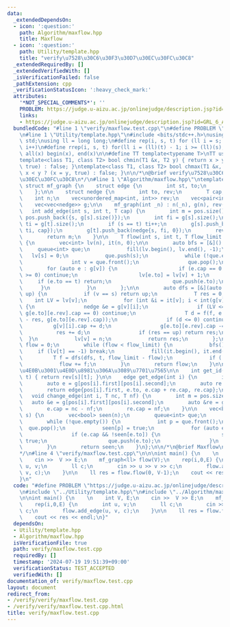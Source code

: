 ```yaml
---
data:
  _extendedDependsOn:
  - icon: ':question:'
    path: Algorithm/maxflow.hpp
    title: Maxflow
  - icon: ':question:'
    path: Utility/template.hpp
    title: "verify\u7528\u30C6\u30F3\u30D7\u30EC\u30FC\u30C8"
  _extendedRequiredBy: []
  _extendedVerifiedWith: []
  _isVerificationFailed: false
  _pathExtension: cpp
  _verificationStatusIcon: ':heavy_check_mark:'
  attributes:
    '*NOT_SPECIAL_COMMENTS*': ''
    PROBLEM: https://judge.u-aizu.ac.jp/onlinejudge/description.jsp?id=GRL_6_A&lang=ja
    links:
    - https://judge.u-aizu.ac.jp/onlinejudge/description.jsp?id=GRL_6_A&lang=ja
  bundledCode: "#line 1 \"verify/maxflow.test.cpp\"\n#define PROBLEM \"https://judge.u-aizu.ac.jp/onlinejudge/description.jsp?id=GRL_6_A&lang=ja\"\
    \n#line 1 \"Utility/template.hpp\"\n#include <bits/stdc++.h>\nusing namespace\
    \ std;\nusing ll = long long;\n#define rep(i, s, t) for (ll i = s; i < (ll)(t);\
    \ i++)\n#define rrep(i, s, t) for(ll i = (ll)(t) - 1; i >= (ll)(s); i--)\n#define\
    \ all(x) begin(x), end(x)\n\n#define TT template<typename T>\nTT using vec = vector<T>;\n\
    template<class T1, class T2> bool chmin(T1 &x, T2 y) { return x > y ? (x = y,\
    \ true) : false; }\ntemplate<class T1, class T2> bool chmax(T1 &x, T2 y) { return\
    \ x < y ? (x = y, true) : false; }\n\n/*\n@brief verify\u7528\u30C6\u30F3\u30D7\
    \u30EC\u30FC\u30C8\n*/\n#line 1 \"Algorithm/maxflow.hpp\"\ntemplate <class T>\
    \ struct mf_graph {\n    struct edge {\n        int st, to;\n        T cap, flow;\n\
    \    };\n\n    struct nedge {\n        int to, rev;\n        T cap;\n    };\n\n\
    \    int n;\n    vec<unordered_map<int, int>> rev;\n    vec<pair<int, int>> pos;\n\
    \    vec<vec<nedge>> g;\n\n    mf_graph(int _n) : n(_n), g(n), rev(n) {}\n\n \
    \   int add_edge(int s, int t, T cap) {\n        int m = pos.size();\n       \
    \ pos.push_back({s, g[s].size()});\n        int fi = g[s].size();\n        int\
    \ ti = g[t].size();\n        if (s == t) ti++;\n        g[s].push_back(nedge{t,\
    \ ti, cap});\n        g[t].push_back(nedge{s, fi, 0});\n        rev[s][t] = m;\n\
    \        return m;\n    }\n\n    T flow(int s, int t, T flow_limit = numeric_limits<T>::max())\
    \ {\n        vec<int> lv(n), it(n, 0);\n\n        auto bfs = [&]() {\n       \
    \     queue<int> que;\n            fill(lv.begin(), lv.end(), -1);\n         \
    \   lv[s] = 0;\n            que.push(s);\n            while (!que.empty()) {\n\
    \                int v = que.front();\n                que.pop();\n\n        \
    \        for (auto e : g[v]) {\n                    if (e.cap == 0 || lv[e.to]\
    \ >= 0) continue;\n                    lv[e.to] = lv[v] + 1;\n               \
    \     if (e.to == t) return;\n                    que.push(e.to);\n          \
    \      }\n            }\n        };\n\n        auto dfs = [&](auto f, int v, T\
    \ up) {\n            if (v == s) return up;\n            T res = 0;\n        \
    \    int LV = lv[v];\n            for (int &i = it[v]; i < int(g[v].size()); i++)\
    \ {\n                nedge &e = g[v][i];\n                if (LV <= lv[e.to] ||\
    \ g[e.to][e.rev].cap == 0) continue;\n                T d = f(f, e.to, min(up\
    \ - res, g[e.to][e.rev].cap));\n                if (d <= 0) continue;\n      \
    \          g[v][i].cap += d;\n                g[e.to][e.rev].cap -= d;\n     \
    \           res += d;\n                if (res == up) return res;\n          \
    \  }\n            lv[v] = n;\n            return res;\n        };\n\n        T\
    \ flow = 0;\n        while (flow < flow_limit) {\n            bfs();\n       \
    \     if (lv[t] == -1) break;\n            fill(it.begin(), it.end(), 0);\n  \
    \          T f = dfs(dfs, t, flow_limit - flow);\n            if (!f) break;\n\
    \            flow += f;\n        }\n        return flow;\n    }\n\n    // \u4EE5\
    \u4E0B\u3001\u4E0D\u8981\u306A\u3089\u7701\u7565\n\n    int get_id(int s, int\
    \ t) { return rev[s][t]; }\n\n    edge get_edge(int i) {\n        int m = pos.size();\n\
    \        auto e = g[pos[i].first][pos[i].second];\n        auto re = g[e.to][e.rev];\n\
    \        return edge{pos[i].first, e.to, e.cap + re.cap, re.cap};\n    }\n\n \
    \   void change_edge(int i, T nc, T nf) {\n        int m = pos.size();\n     \
    \   auto &e = g[pos[i].first][pos[i].second];\n        auto &re = g[e.to][e.rev];\n\
    \        e.cap = nc - nf;\n        re.cap = nf;\n    }\n\n    vec<bool> min_cut(int\
    \ s) {\n        vec<bool> seen(n);\n        queue<int> que;\n        que.push(s);\n\
    \        while (!que.empty()) {\n            int p = que.front();\n          \
    \  que.pop();\n            seen[p] = true;\n            for (auto e : g[p]) {\n\
    \                if (e.cap && !seen[e.to]) {\n                    seen[e.to] =\
    \ true;\n                    que.push(e.to);\n                }\n            }\n\
    \        }\n        return seen;\n    }\n};\n\n/*\n@brief Maxflow\n@docs doc/maxflow.md\n\
    */\n#line 4 \"verify/maxflow.test.cpp\"\n\n\nint main() {\n    \n    int V, E;\n\
    \    cin >>  V >> E;\n    mf_graph<ll> flow(V);\n    rep(i,0,E) {\n        int\
    \ u, v;\n        ll c;\n        cin >> u >> v >> c;\n        flow.add_edge(u,\
    \ v, c);\n    }\n\n    ll res = flow.flow(0, V-1);\n    cout << res << endl;\n\
    }\n"
  code: "#define PROBLEM \"https://judge.u-aizu.ac.jp/onlinejudge/description.jsp?id=GRL_6_A&lang=ja\"\
    \n#include \"../Utility/template.hpp\"\n#include \"../Algorithm/maxflow.hpp\"\n\
    \n\nint main() {\n    \n    int V, E;\n    cin >>  V >> E;\n    mf_graph<ll> flow(V);\n\
    \    rep(i,0,E) {\n        int u, v;\n        ll c;\n        cin >> u >> v >>\
    \ c;\n        flow.add_edge(u, v, c);\n    }\n\n    ll res = flow.flow(0, V-1);\n\
    \    cout << res << endl;\n}"
  dependsOn:
  - Utility/template.hpp
  - Algorithm/maxflow.hpp
  isVerificationFile: true
  path: verify/maxflow.test.cpp
  requiredBy: []
  timestamp: '2024-07-19 19:51:39+09:00'
  verificationStatus: TEST_ACCEPTED
  verifiedWith: []
documentation_of: verify/maxflow.test.cpp
layout: document
redirect_from:
- /verify/verify/maxflow.test.cpp
- /verify/verify/maxflow.test.cpp.html
title: verify/maxflow.test.cpp
---
```

